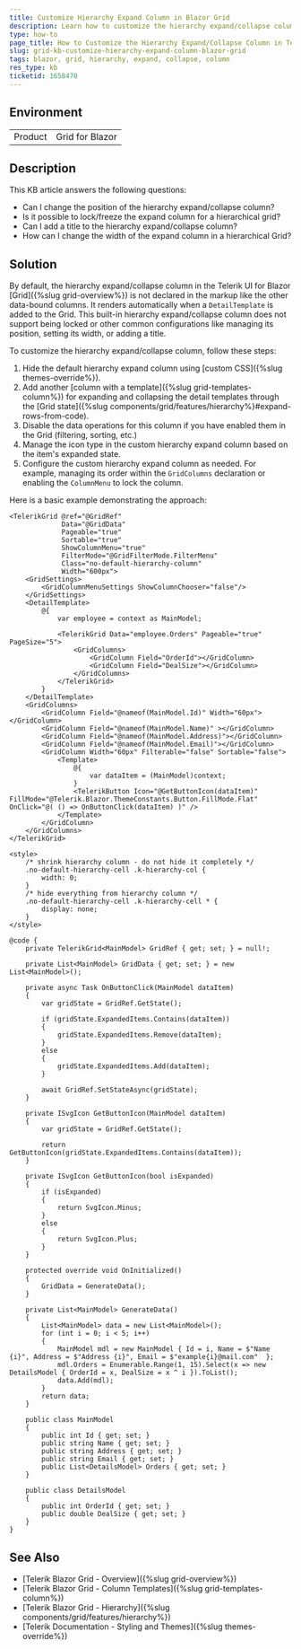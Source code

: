 ```yaml
---
title: Customize Hierarchy Expand Column in Blazor Grid
description: Learn how to customize the hierarchy expand/collapse column in Telerik Blazor Grid, including changing its position, locking it, and setting its width and title.
type: how-to
page_title: How to Customize the Hierarchy Expand/Collapse Column in Telerik Blazor Grid
slug: grid-kb-customize-hierarchy-expand-column-blazor-grid
tags: blazor, grid, hierarchy, expand, collapse, column
res_type: kb
ticketid: 1658470
---
```


## Environment

<table>
    <tbody>
        <tr>
            <td>Product</td>
            <td>Grid for Blazor</td>
        </tr>
    </tbody>
</table>

## Description

This KB article answers the following questions:

- Can I change the position of the hierarchy expand/collapse column?
- Is it possible to lock/freeze the expand column for a hierarchical grid?
- Can I add a title to the hierarchy expand/collapse column?
- How can I change the width of the expand column in a hierarchical Grid?

## Solution

By default, the hierarchy expand/collapse column in the Telerik UI for Blazor [Grid]({%slug grid-overview%}) is not declared in the markup like the other data-bound columns. It renders automatically when a `DetailTemplate` is added to the Grid. This built-in hierarchy expand/collapse column does not support being locked or other common configurations like managing its position, setting its width, or adding a title.

To customize the hierarchy expand/collapse column, follow these steps:

1. Hide the default hierarchy expand column using [custom CSS]({%slug themes-override%}).
2. Add another [column with a template]({%slug grid-templates-column%}) for expanding and collapsing the detail templates through the [Grid state]({%slug components/grid/features/hierarchy%}#expand-rows-from-code).
3. Disable the data operations for this column if you have enabled them in the Grid (filtering, sorting, etc.)
4. Manage the icon type in the custom hierarchy expand column based on the item's expanded state.
5. Configure the custom hierarchy expand column as needed. For example, managing its order within the `GridColumns` declaration or enabling the `ColumnMenu` to lock the column.

Here is a basic example demonstrating the approach: 

````CSHTML
<TelerikGrid @ref="@GridRef"
             Data="@GridData"
             Pageable="true"
             Sortable="true"
             ShowColumnMenu="true"
             FilterMode="@GridFilterMode.FilterMenu"
             Class="no-default-hierarchy-column"
             Width="600px">
    <GridSettings>
        <GridColumnMenuSettings ShowColumnChooser="false"/>
    </GridSettings>
    <DetailTemplate>
        @{
            var employee = context as MainModel;

            <TelerikGrid Data="employee.Orders" Pageable="true" PageSize="5">
                <GridColumns>
                    <GridColumn Field="OrderId"></GridColumn>
                    <GridColumn Field="DealSize"></GridColumn>
                </GridColumns>
            </TelerikGrid>
        }
    </DetailTemplate>
    <GridColumns>       
        <GridColumn Field="@nameof(MainModel.Id)" Width="60px"></GridColumn>
        <GridColumn Field="@nameof(MainModel.Name)" ></GridColumn>
        <GridColumn Field="@nameof(MainModel.Address)"></GridColumn>
        <GridColumn Field="@nameof(MainModel.Email)"></GridColumn>
        <GridColumn Width="60px" Filterable="false" Sortable="false">
            <Template>
                @{
                    var dataItem = (MainModel)context;
                }
                <TelerikButton Icon="@GetButtonIcon(dataItem)" FillMode="@Telerik.Blazor.ThemeConstants.Button.FillMode.Flat" OnClick="@( () => OnButtonClick(dataItem) )" />
            </Template>
        </GridColumn>        
    </GridColumns>
</TelerikGrid>

<style>
    /* shrink hierarchy column - do not hide it completely */
    .no-default-hierarchy-cell .k-hierarchy-col {
        width: 0;
    }
    /* hide everything from hierarchy column */
    .no-default-hierarchy-cell .k-hierarchy-cell * {
        display: none;
    }
</style>

@code {
    private TelerikGrid<MainModel> GridRef { get; set; } = null!;

    private List<MainModel> GridData { get; set; } = new List<MainModel>();

    private async Task OnButtonClick(MainModel dataItem)
    {
        var gridState = GridRef.GetState();

        if (gridState.ExpandedItems.Contains(dataItem))
        {
            gridState.ExpandedItems.Remove(dataItem);
        }
        else
        {
            gridState.ExpandedItems.Add(dataItem);
        }

        await GridRef.SetStateAsync(gridState);
    }

    private ISvgIcon GetButtonIcon(MainModel dataItem)
    {
        var gridState = GridRef.GetState();

        return GetButtonIcon(gridState.ExpandedItems.Contains(dataItem));
    }

    private ISvgIcon GetButtonIcon(bool isExpanded)
    {
        if (isExpanded)
        {
            return SvgIcon.Minus;
        }
        else
        {
            return SvgIcon.Plus;
        }
    }

    protected override void OnInitialized()
    {
        GridData = GenerateData();
    }

    private List<MainModel> GenerateData()
    {
        List<MainModel> data = new List<MainModel>();
        for (int i = 0; i < 5; i++)
        {
            MainModel mdl = new MainModel { Id = i, Name = $"Name {i}", Address = $"Address {i}", Email = $"example{i}@mail.com"  };
            mdl.Orders = Enumerable.Range(1, 15).Select(x => new DetailsModel { OrderId = x, DealSize = x ^ i }).ToList();
            data.Add(mdl);
        }
        return data;
    }

    public class MainModel
    {
        public int Id { get; set; }
        public string Name { get; set; }
        public string Address { get; set; }
        public string Email { get; set; }
        public List<DetailsModel> Orders { get; set; }
    }

    public class DetailsModel
    {
        public int OrderId { get; set; }
        public double DealSize { get; set; }
    }
}
````

## See Also

- [Telerik Blazor Grid - Overview]({%slug grid-overview%})
- [Telerik Blazor Grid - Column Templates]({%slug grid-templates-column%})
- [Telerik Blazor Grid - Hierarchy]({%slug components/grid/features/hierarchy%})
- [Telerik Documentation - Styling and Themes]({%slug themes-override%})